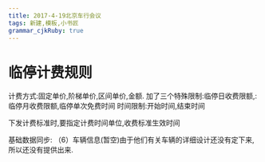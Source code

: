 ```yaml
---
title: 2017-4-19北京车行会议
tags: 新建,模板,小书匠
grammar_cjkRuby: true
---
```


# 临停计费规则
计费方式:固定单价,阶梯单价,区间单价,金额.
加了三个特殊限制:临停日收费限额,:临停月收费限额,临停单次免费时间
时间限制:开始时间,结束时间

下发计费标准时,要指定计费时间单位,收费标准生效时间

基础数据同步:
（6）车辆信息(暂空)由于他们有关车辆的详细设计还没有定下来,所以还没有提供出来.